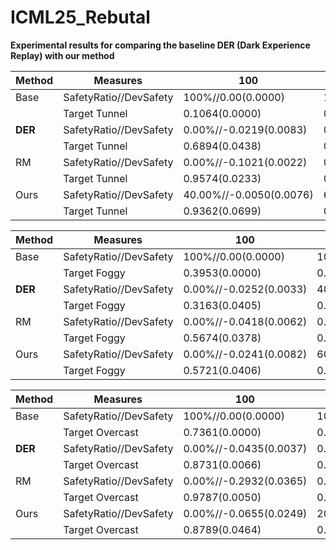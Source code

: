 # ICML25_Rebutal


**Experimental results for comparing the baseline DER (Dark Experience Replay) with our method**


| Method | Measures               | 100                     | 1k                      | 2k                      | 4k                      |
| ------ | ---------------------- | ----------------------- | ----------------------- | ----------------------- | ----------------------- |
| Base   | SafetyRatio//DevSafety | 100%//0.00(0.0000)      | 100%//0.00(0.0000)      | 100%//0.00(0.0000)      | 100%//0.00(0.0000)      |
|        | Target Tunnel          | 0.1064(0.0000)          | 0.1064(0.0000)          | 0.1064(0.0000)          | 0.1064(0.0000)          |
| **DER**    | SafetyRatio//DevSafety | 0.00%//-0.0219(0.0083)   | 0.00%//-0.0156(0.0026)   | 0.00%//-0.0155(0.0048)   | 0.00%//-0.0111(0.0029)   |
|        | Target Tunnel          | 0.6894(0.0438)          | 0.4340(0.1030)          | 0.3957(0.0768)          | 0.3234(0.0493)          |
| RM     | SafetyRatio//DevSafety | 0.00%//-0.1021(0.0022)  | 0.00%//-0.0969(0.0036)  | 0.00%//-0.0955(0.0057)  | 0.00%//-0.0897(0.0068)  |
|        | Target Tunnel          | 0.9574(0.0233)          | 0.8894(0.0340)          | 0.8808(0.0170)          | 0.8681(0.0085)          |
| Ours   | SafetyRatio//DevSafety | 40.00%//-0.0050(0.0076) | 60.00%//-0.0001(0.0043) | 100.00%//0.0105(0.0053) | 100.00%//0.0186(0.0058) |
|        | Target Tunnel          | 0.9362(0.0699)          | 0.8723(0.0233)          | 0.9106(0.0159)          | 0.8723(0.0233)          |


| Method | Measures               | 100                    | 1k                      | 2k                      | 4k                      |
| ------ | ---------------------- | ---------------------- | ----------------------- | ----------------------- | ----------------------- |
| Base   | SafetyRatio//DevSafety | 100%//0.00(0.0000)     | 100%//0.00(0.0000)      | 100%//0.00(0.0000)      | 100%//0.00(0.0000)      |
|        | Target Foggy           | 0.3953(0.0000)         | 0.3953(0.0000)          | 0.3953(0.0000)          | 0.3953(0.0000)          |
| **DER**    | SafetyRatio//DevSafety | 0.00%//-0.0252(0.0033)  | 40.00%//-0.0029(0.0027)  | 40.00%//-0.0010(0.0010)  | 60.00%//0.0017(0.0038)   |
|        | Target Foggy           | 0.3163(0.0405)         | 0.2233(0.0114)          | 0.2186(0.0114)          | 0.2372(0.0174)          |
| RM     | SafetyRatio//DevSafety | 0.00%//-0.0418(0.0062) | 0.00%//-0.0173(0.0054)  | 0.00%//-0.0159(0.0034)  | 20.00%//-0.0124(0.0091) |
|        | Target Foggy           | 0.5674(0.0378)         | 0.5023(0.0186)          | 0.4419(0.0658)          | 0.2279(0.0174)          |
| Ours   | SafetyRatio//DevSafety | 0.00%//-0.0241(0.0082) | 60.00%//-0.0009(0.0044) | 100.00%//0.0044(0.0033) | 100.00%//0.0061(0.0047) |
|        | Target Foggy           | 0.5721(0.0406)         | 0.4930(0.0174)          | 0.4326(0.0186)          | 0.4279(0.0316)          |


| Method | Measures               | 100                    | 1k                      | 2k                     | 4k                      |
| ------ | ---------------------- | ---------------------- | ----------------------- | ---------------------- | ----------------------- |
| Base   | SafetyRatio//DevSafety | 100%//0.00(0.0000)     | 100%//0.00(0.0000)      | 100%//0.00(0.0000)     | 100%//0.00(0.0000)      |
|        | Target Overcast        | 0.7361(0.0000)         | 0.7361(0.0000)          | 0.7361(0.0000)         | 0.7361(0.0000)          |
| **DER**    | SafetyRatio//DevSafety | 0.00%//-0.0435(0.0037)  | 0.00%//-0.0241(0.0064)   | 0.00%//-0.0182(0.0032)  | 0.00%//-0.0166(0.0077)   |
|        | Target Overcast        | 0.8731(0.0066)         | 0.8604(0.0075)          | 0.8602(0.0023)         | 0.8651(0.0027)          |
| RM     | SafetyRatio//DevSafety | 0.00%//-0.2932(0.0365) | 0.00%//-0.3016(0.0228)  | 0.00%//-0.2444(0.0120) | 0.00%//-0.2634(0.0105)  |
|        | Target Overcast        | 0.9787(0.0050)         | 0.9730(0.0028)          | 0.9588(0.0041)         | 0.9647(0.0023)          |
| Ours   | SafetyRatio//DevSafety | 0.00%//-0.0655(0.0249) | 20.00%//-0.0043(0.0037) | 60.00%//0.0012(0.0029) | 100.00%//0.0046(0.0016) |
|        | Target Overcast        | 0.8789(0.0464)         | 0.7827(0.0225)          | 0.7562(0.0167)         | 0.7525(0.0366)          |

